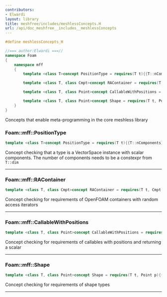 ```yaml
---
contributors:
- Elwardi
layout: library
title: meshfree/includes/meshlessConcepts.H
url: /api/doc_meshfree__includes__meshlessConcepts
---
```




``` cpp
#define meshlessConcepts_H

//=== author:Elwardi ===//
namespace Foam
{
    namespace mff
    {
        template <class T>concept PositionType = requires(T t){{T::nComponents}->std::convertible_to<int>;{std::convertible_to<T, VectorSpace<Vector<scalar>, scalar, T::nComponents>>};}

        template <class T, class Cmpt>concept RAContainer = requires(T t, Cmpt c){std::ranges::random_access_range<Cmpt>;}

        template <class T, class Point>concept CallableWithPositions = requires(T t, Point p){{t(p)}->std::convertible_to<scalar>;PositionType<Point>;}

        template <class T, class Point>concept Shape = requires(T t, Point p){{t.contains(p)}->std::convertible_to<bool>;}
    }
}
```

Concepts that enable meta-programming in the core meshless library

<a style="visibility: hidden;" id="standardese-foam__mff__positiontype" href="#standardese-foam__mff__positiontype"></a>
### Foam::mff::PositionType

``` cpp
template <class T>concept PositionType = requires(T t){{T::nComponents}->std::convertible_to<int>;{std::convertible_to<T, VectorSpace<Vector<scalar>, scalar, T::nComponents>>};}
```

Concept checking that a type is a VectorSpace instance with scalar components. The number of components needs to be a constexpr from `T::dim`

-----

<a style="visibility: hidden;" id="standardese-foam__mff__racontainer" href="#standardese-foam__mff__racontainer"></a>
### Foam::mff::RAContainer

``` cpp
template <class T, class Cmpt>concept RAContainer = requires(T t, Cmpt c){std::ranges::random_access_range<Cmpt>;}
```

Concept checking for requirements of OpenFOAM containers with random access iterators

-----

<a style="visibility: hidden;" id="standardese-foam__mff__callablewithpositions" href="#standardese-foam__mff__callablewithpositions"></a>
### Foam::mff::CallableWithPositions

``` cpp
template <class T, class Point>concept CallableWithPositions = requires(T t, Point p){{t(p)}->std::convertible_to<scalar>;PositionType<Point>;}
```

Concept checking for requirements of callables with positions and returning a scalar

-----

<a style="visibility: hidden;" id="standardese-foam__mff__shape" href="#standardese-foam__mff__shape"></a>
### Foam::mff::Shape

``` cpp
template <class T, class Point>concept Shape = requires(T t, Point p){{t.contains(p)}->std::convertible_to<bool>;}
```

Concept checking for requirements of shape types

-----